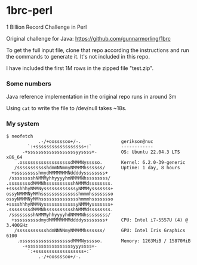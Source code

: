 # 1brc-perl
1 Billion Record Challenge in Perl

Original challenge for Java: <https://github.com/gunnarmorling/1brc>

To get the full input file, clone that repo according the instructions and run the commands to generate it. It's not included in this repo.

I have included the first 1M rows in the zipped file "test.zip".

### Some numbers

Java reference implementation in the original repo runs in around 3m

Using `cat` to write the file to /dev/null takes ~18s.

### My system


```
$ neofetch
            .-/+oossssoo+/-.               gerikson@nuc 
        `:+ssssssssssssssssss+:`           ------------ 
      -+ssssssssssssssssssyyssss+-         OS: Ubuntu 22.04.3 LTS x86_64 
    .ossssssssssssssssssdMMMNysssso.       Kernel: 6.2.0-39-generic 
   /ssssssssssshdmmNNmmyNMMMMhssssss/      Uptime: 1 day, 8 hours 
  +ssssssssshmydMMMMMMMNddddyssssssss+     
 /sssssssshNMMMyhhyyyyhmNMMMNhssssssss/    
.ssssssssdMMMNhsssssssssshNMMMdssssssss.   
+sssshhhyNMMNyssssssssssssyNMMMysssssss+   
ossyNMMMNyMMhsssssssssssssshmmmhssssssso   
ossyNMMMNyMMhsssssssssssssshmmmhssssssso   
+sssshhhyNMMNyssssssssssssyNMMMysssssss+   
.ssssssssdMMMNhsssssssssshNMMMdssssssss.   
 /sssssssshNMMMyhhyyyyhdNMMMNhssssssss/    
  +sssssssssdmydMMMMMMMMddddyssssssss+     CPU: Intel i7-5557U (4) @ 3.400GHz 
   /ssssssssssshdmNNNNmyNMMMMhssssss/      GPU: Intel Iris Graphics 6100 
    .ossssssssssssssssssdMMMNysssso.       Memory: 1263MiB / 15870MiB 
      -+sssssssssssssssssyyyssss+-
        `:+ssssssssssssssssss+:`                                   
            .-/+oossssoo+/-.                                       

```
